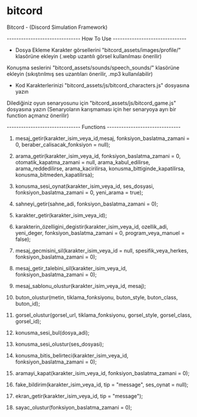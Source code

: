 # bitcord
Bitcord - (Discord Simulation Framework)

------------------------------- How To Use -------------------------------

* Dosya Ekleme
Karakter görsellerini "bitcord_assets/images/profile/" klasörüne ekleyin
(.webp uzantılı görsel kullanılması önerilir)

Konuşma seslerini "bitcord_assets/sounds/speech_sounds/" klasörüne ekleyin
(sıkıştırılmış ses uzantıları önerilir, .mp3 kullanılabilir)


* Kod
Karakterlerinizi "bitcord_assets/js/bitcord_characters.js" dosyasına yazın

Dilediğiniz oyun senaryosunu için "bitcord_assets/js/bitcord_game.js" dosyasına yazın
(Senaryoların karışmaması için her senaryoya ayrı bir function açmanız önerilir)



------------------------------- Functions -------------------------------

1. mesaj_getir(karakter_isim_veya_id,mesaj, fonksiyon_baslatma_zamani = 0, beraber_calisacak_fonksiyon = null);

2. arama_getir(karakter_isim_veya_id, fonksiyon_baslatma_zamani = 0, otomatik_kapatma_zamani = null, arama_kabul_edilirse, arama_reddedilirse, arama_kacirilirsa, konusma_bittiginde_kapatilirsa, konusma_bitmeden_kapatilirsa);

3. konusma_sesi_oynat(karakter_isim_veya_id, ses_dosyasi, fonksiyon_baslatma_zamani = 0, yeni_arama = true);

4. sahneyi_getir(sahne_adi, fonksiyon_baslatma_zamani = 0);

5. karakter_getir(karakter_isim_veya_id);

6. karakterin_özelligini_degistir(karakter_isim_veya_id, ozellik_adi, yeni_deger, fonksiyon_baslatma_zamani = 0, program_veya_manuel = false);

7. mesaj_gecmisini_sil(karakter_isim_veya_id = null, spesifik_veya_herkes, fonksiyon_baslatma_zamani = 0);

8. mesaj_getir_talebini_sil(karakter_isim_veya_id, fonksiyon_baslatma_zamani = 0);

9. mesaj_sablonu_olustur(karakter_isim_veya_id, mesaj);

10. buton_olustur(metin, tiklama_fonksiyonu, buton_style, buton_class, buton_id);

11. gorsel_olustur(gorsel_url, tiklama_fonksiyonu, gorsel_style, gorsel_class, gorsel_id);

12. konusma_sesi_bul(dosya_adi);

13. konusma_sesi_olustur(ses_dosyasi);

14. konusma_bitis_belirteci(karakter_isim_veya_id, fonksiyon_baslatma_zamani = 0);

15. aramayi_kapat(karakter_isim_veya_id, fonksiyon_baslatma_zamani = 0);

16. fake_bildirim(karakter_isim_veya_id, tip = "message", ses_oynat = null);

17. ekran_getir(karakter_isim_veya_id, tip = "message");

18. sayac_olustur(fonksiyon_baslatma_zamani = 0);

